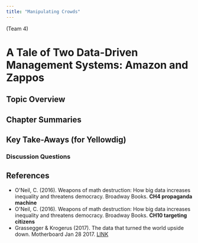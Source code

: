 ```yaml
---
title: "Manipulating Crowds"
---
```


(Team 4)


# A Tale of Two Data-Driven Management Systems: Amazon and Zappos 

## Topic Overview


## Chapter Summaries


## Key Take-Aways (for Yellowdig)

### Discussion Questions



## References

* O'Neil, C. (2016). Weapons of math destruction: How big data increases inequality and threatens democracy. Broadway Books. **CH4 propaganda machine**  
* O'Neil, C. (2016). Weapons of math destruction: How big data increases inequality and threatens democracy. Broadway Books. **CH10 targeting citizens**  
* Grassegger & Krogerus (2017). The data that turned the world upside down. Motherboard Jan 28 2017. [ LINK ](https://publicpolicy.stanford.edu/news/data-turned-world-upside-down)  



